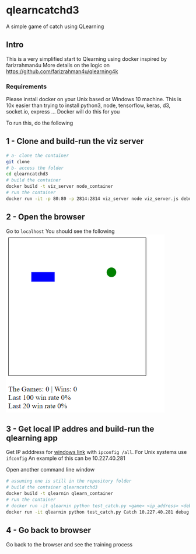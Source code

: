 # qlearncatchd3
A simple game of catch using QLearning 

## Intro

This is a very simplified start to Qlearning using docker inspired by farizrahman4u
More details on the logic on https://github.com/farizrahman4u/qlearning4k

### Requirements
Please install docker on your Unix based or Windows 10 machine.
This is 10x easier than trying to install python3, node, tensorflow, keras, d3, socket.io, express ...
Docker will do this for you

To run this, do the following

## 1 - Clone and build-run the viz server
```Bash
# a- clone the container
git clone 
# b- access the folder
cd qlearncatchd3
# build the container
docker build -t viz_server node_container
# run the container
docker run -it -p 80:80 -p 2814:2814 viz_server node viz_server.js debug
```
## 2 - Open the browser
Go to `localhost`
You should see the following
![alt text](https://github.com/naouss80/qlearncatchd3/raw/master/images/start_window.PNG)

## 3 - Get local IP addres and build-run the qlearning app
Get IP adddress for [windows link](https://kb.wisc.edu/page.php?id=27309) with `ipconfig /all`.
For Unix systems use `ifconfig`
An example of this can be 10.227.40.281

Open another command line window
```Bash
# assuming one is still in the repository folder 
# build the container qlearncatchd3
docker build -t qlearnin qlearn_container
# run the container
# docker run -it qlearnin python test_catch.py <game> <ip_address> <debug_optional> <node_optional> <count_of_epoch_optional>
docker run -it qlearnin python test_catch.py Catch 10.227.40.281 debug with_node 1000
```

## 4 - Go back to browser
Go back to the browser and see the training process
